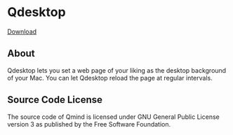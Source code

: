 Qdesktop
========

[Download](https://github.com/qvacua/qdesktop/wiki)

## About
Qdesktop lets you set a web page of your liking as the desktop background of your Mac. You can let Qdesktop reload the page at regular intervals.

## Source Code License
The source code of Qmind is licensed under GNU General Public License version 3 as published by the Free Software Foundation.
